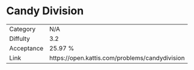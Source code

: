 # Candy Division

<table>
    <tr>
        <td>Category</td>
        <td>N/A</td>
    </tr>
    <tr>
        <td>Diffulty</td>
        <td>3.2</td>
    </tr>
    <tr>
        <td>Acceptance</td>
        <td>25.97 %</td>
    </tr>
    <tr>
        <td>Link</td>
        <td>https://open.kattis.com/problems/candydivision</td>
    </tr>
</table>